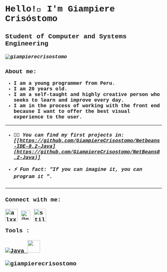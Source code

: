 <font face="Courier New">
<h1 align="left">Hello!👋  I'm Giampiere Crisóstomo</h1>

<h2 align="">Student of Computer and Systems Engineering
<font size=3> <h5 align="left">

<p align=" izquierda"> <img src="https://komarev.com/ghpvc/?username=giampierecrisostomo&label=Profile%20views&color=0e75b6&style=flat" alt="giampierecrisostomo" /> </p>

<h3 align="left"> About me:</h3>

- I am a young programmer from Peru.
- I am 20 years old.
- I am a self-taught and highly creative person who seeks to learn and improve every day.
- I am in the process of working with the front end because I want to offer the best visual experience to the user.

<hr>
<font size=3> <h5 align="left"> 

- 👨‍💻 You can find my first projects in: *[[https://github.com/GiampiereCrisostomo/Netbeans-IDE-8.2-Java](https://github.com/GiampiereCrisostomo/NetBeans8.2-Java)]*

- ⚡ **Fun fact**: *"If you can imagine it, you can program it "*.

</h5>
<hr>


<h3 align="left">Connect with me:
<p align="left">
<a href="https://www.facebook.com/alxxmc" target="blank"><img align="center" src="https://github.com/GiampiereCrisostomo/GiampiereCrisostomo/blob/main/face.png?raw=true" alt="alxxmc" height="40" width="40" /></a>
<a href="https://www.instagram.com/giampierecrisostomo/" target="blank"><img align="center" src="https://github.com/GiampiereCrisostomo/GiampiereCrisostomo/blob/main/insta.png?raw=true" alt="@giampierecrisostomo" height= "30"ancho="40" /></a>
<a href="https://www.youtube.com/@aale_xm" target="blank"><img align="center" src="https://github.com/GiampiereCrisostomo/GiampiereCrisostomo/blob/main/yutu.png?raw=true" alt="stile mc" height=40" width="40" /></a> </p> </3>

<p align="left">  
Tools :

<p align="left">  
</a> <a href="https://www.java.com/" target="_blank" rel="noreferrer"> 
<img src="https://github.com/GiampiereCrisostomo/GiampiereCrisostomo/blob/main/java.png?raw=true" alt="Java" ancho="40" altura="40"/> </a> <a href="https://www.mysql.com/" target="_blank" rel="noreferrer"> <img src="https://github.com/GiampiereCrisostomo/GiampiereCrisostomo/blob/main/mysql.png?raw=true" width="40" height="40"/> </a> 

</div>
<p> <img align="center" src="https://github-readme-stats.vercel.app/api?username=giampierecrisostomo&show_icons=true&locale=en" alt="giampierecrisostomo" /></p>